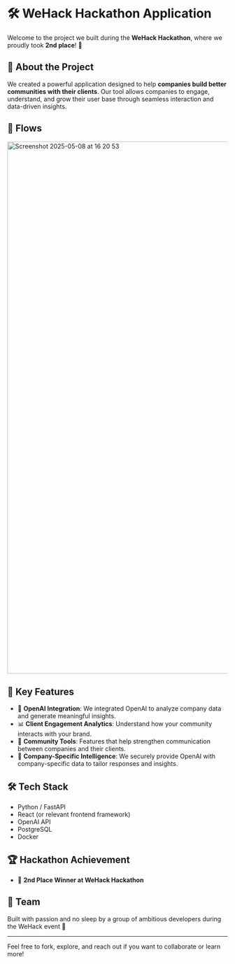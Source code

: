 # 🛠️ WeHack Hackathon Application

Welcome to the project we built during the **WeHack Hackathon**, where we proudly took **2nd place**! 🎉

## 🚀 About the Project

We created a powerful application designed to help **companies build better communities with their clients**. Our tool allows companies to engage, understand, and grow their user base through seamless interaction and data-driven insights.

## 📌 Flows
<img width="1216" alt="Screenshot 2025-05-08 at 16 20 53" src="https://github.com/user-attachments/assets/20cabd27-15db-405f-be09-b00d75cb0cd5" />

## 🧠 Key Features

- 🤖 **OpenAI Integration**: We integrated OpenAI to analyze company data and generate meaningful insights.
- 📊 **Client Engagement Analytics**: Understand how your community interacts with your brand.
- 💬 **Community Tools**: Features that help strengthen communication between companies and their clients.
- 🔐 **Company-Specific Intelligence**: We securely provide OpenAI with company-specific data to tailor responses and insights.


## 🛠️ Tech Stack

- Python / FastAPI
- React (or relevant frontend framework)
- OpenAI API
- PostgreSQL
- Docker

## 🏆 Hackathon Achievement

- 🥈 **2nd Place Winner at WeHack Hackathon**

## 📢 Team

Built with passion and no sleep by a group of ambitious developers during the WeHack event 💪

---

Feel free to fork, explore, and reach out if you want to collaborate or learn more!
